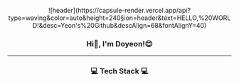 <p align="center">![header](https://capsule-render.vercel.app/api?type=waving&color=auto&height=240&section=header&text=HELLO,%20WORLD!&desc=Yeon's%20Github&descAlign=68&fontAlignY=40)</h3>
<h3><p align="center">Hi👋, I'm Doyeon!😊</p></h3>
<hr>
<p></p>
<h3><p align="center">💻 Tech Stack 💻</p></h3>

